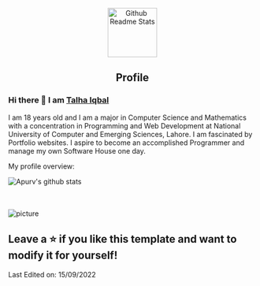 <p align="center">
 <img width="100px" src="https://res.cloudinary.com/anuraghazra/image/upload/v1594908242/logo_ccswme.svg" align="center" alt="Github Readme Stats" />
 <h2 align="center">Profile</h2>
</p>

### Hi there 👋 I am [Talha Iqbal](https://TalhaIqbalCh.github.io)

<div>
 <p>

I am 18 years old and I am a  major in Computer Science and Mathematics with a concentration in Programming and Web Development at National University of Computer and Emerging Sciences, Lahore. I am fascinated by Portfolio websites. I aspire to become an accomplished Programmer and manage my own Software House one day. 
</div>

<div><p>My profile overview: </p></div>

![Apurv's github stats](https://github-readme-stats.vercel.app/api?username=TalhaIqbalCh&show_icons=true)
<br />
<br />
<br />



![picture](https://raw.githubusercontent.com/saadeghi/saadeghi/master/dino.gif)


Leave a ⭐️ if you like this template and want to modify it for yourself!
----

Last Edited on: 15/09/2022
